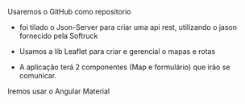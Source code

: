 Usaremos o GitHub como repositorio

- foi tilado o Json-Server para criar uma api rest, utilizando o jason fornecido pela Softruck

- Usamos a lib Leaflet para criar e gerencial o mapas e rotas

- A aplicação terá 2 componentes (Map e formulário) que irão se comunicar.

Iremos usar o Angular Material
